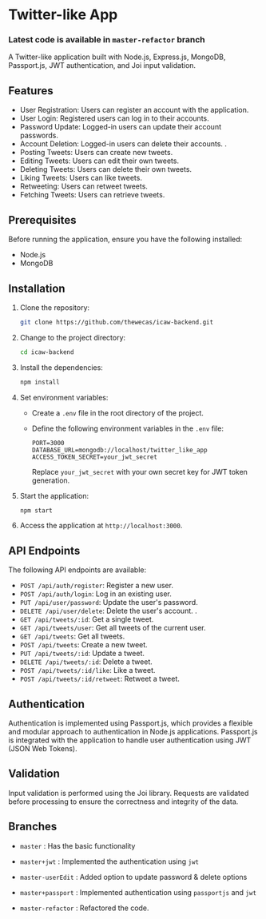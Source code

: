 # Twitter-like App

### Latest code is available in `master-refactor` branch

A Twitter-like application built with Node.js, Express.js, MongoDB, Passport.js, JWT authentication, and Joi input validation.

## Features

- User Registration: Users can register an account with the application.
- User Login: Registered users can log in to their accounts.
- Password Update: Logged-in users can update their account passwords.
- Account Deletion: Logged-in users can delete their accounts.
  .
- Posting Tweets: Users can create new tweets.
- Editing Tweets: Users can edit their own tweets.
- Deleting Tweets: Users can delete their own tweets.
- Liking Tweets: Users can like tweets.
- Retweeting: Users can retweet tweets.
- Fetching Tweets: Users can retrieve tweets.

## Prerequisites

Before running the application, ensure you have the following installed:

- Node.js
- MongoDB

## Installation

1. Clone the repository:

   ```bash
   git clone https://github.com/thewecas/icaw-backend.git
   ```

2. Change to the project directory:

   ```bash
   cd icaw-backend
   ```

3. Install the dependencies:

   ```bash
   npm install
   ```

4. Set environment variables:

   - Create a `.env` file in the root directory of the project.
   - Define the following environment variables in the `.env` file:

     ```plaintext
     PORT=3000
     DATABASE_URL=mongodb://localhost/twitter_like_app
     ACCESS_TOKEN_SECRET=your_jwt_secret
     ```

     Replace `your_jwt_secret` with your own secret key for JWT token generation.

5. Start the application:

   ```bash
   npm start
   ```

6. Access the application at `http://localhost:3000`.

## API Endpoints

The following API endpoints are available:

- `POST /api/auth/register`: Register a new user.
- `POST /api/auth/login`: Log in an existing user.
- `PUT /api/user/password`: Update the user's password.
- `DELETE /api/user/delete`: Delete the user's account.
  .
- `GET /api/tweets/:id`: Get a single tweet.
- `GET /api/tweets/user`: Get all tweets of the current user.
- `GET /api/tweets`: Get all tweets.
- `POST /api/tweets`: Create a new tweet.
- `PUT /api/tweets/:id`: Update a tweet.
- `DELETE /api/tweets/:id`: Delete a tweet.
- `POST /api/tweets/:id/like`: Like a tweet.
- `POST /api/tweets/:id/retweet`: Retweet a tweet.

## Authentication

Authentication is implemented using Passport.js, which provides a flexible and modular approach to authentication in Node.js applications. Passport.js is integrated with the application to handle user authentication using JWT (JSON Web Tokens).

## Validation

Input validation is performed using the Joi library. Requests are validated before processing to ensure the correctness and integrity of the data.

## Branches

- `master` : Has the basic functionality

- `master+jwt` : Implemented the authentication using `jwt`

- `master-userEdit` : Added option to update password & delete options

- `master+passport` : Implemented authentication using `passportjs` and `jwt`

- `master-refactor` : Refactored the code.
